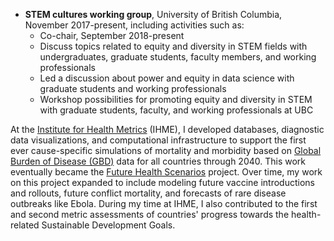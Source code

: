 * **STEM cultures working group**, University of British Columbia, November 2017-present, including activities such as:
  * Co-chair, September 2018-present
  * Discuss topics related to equity and diversity in STEM fields with undergraduates, graduate students,
   faculty members, and working professionals
  * Led a discussion about power and equity in data science with graduate students and working professionals
  * Workshop possibilities for promoting equity and diversity in STEM with graduate students, faculty,
   and working professionals at UBC  
   
At the [Institute for Health Metrics](http://www.healthdata.org) (IHME), I developed databases, diagnostic data visualizations,
 and computational infrastructure to support the first ever cause-specific simulations of mortality and morbidity based on
  [Global Burden of Disease (GBD)](http://www.healthdata.org/gbd/about) data for all countries through 2040. This work
   eventually became the [Future Health Scenarios](http://www.healthdata.org/future-health-scenarios) project.
   Over time, my work on this project expanded to include modeling future vaccine introductions and rollouts, future
    conflict mortality, and forecasts of rare disease outbreaks like Ebola. During my time at IHME, I also contributed
     to the first and second metric assessments of countries' progress towards the health-related Sustainable
      Development Goals.